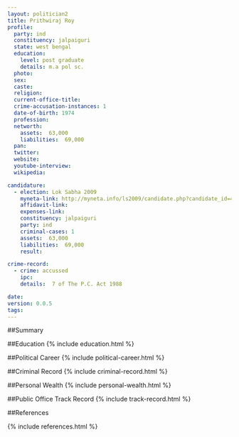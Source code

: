 ```yaml
---
layout: politician2
title: Prithwiraj Roy
profile: 
  party: ind
  constituency: jalpaiguri
  state: west bengal
  education: 
    level: post graduate
    details: m.a pol sc.
  photo: 
  sex: 
  caste: 
  religion: 
  current-office-title: 
  crime-accusation-instances: 1
  date-of-birth: 1974
  profession: 
  networth: 
    assets:  63,000
    liabilities:  69,000
  pan: 
  twitter: 
  website: 
  youtube-interview: 
  wikipedia: 

candidature: 
  - election: Lok Sabha 2009
    myneta-link: http://myneta.info/ls2009/candidate.php?candidate_id=4797
    affidavit-link: 
    expenses-link: 
    constituency: jalpaiguri 
    party: ind
    criminal-cases: 1
    assets:  63,000
    liabilities:  69,000
    result:  

crime-record: 
  - crime: accussed
    ipc: 
    details:  7 of The P.C. Act 1988  

date: 
version: 0.0.5
tags: 
---
```

##Summary


##Education
{% include education.html %}


##Political Career
{% include political-career.html %}


##Criminal Record
{% include criminal-record.html %}


##Personal Wealth
{% include personal-wealth.html %}


##Public Office Track Record
{% include track-record.html %}


##References


{% include references.html %}